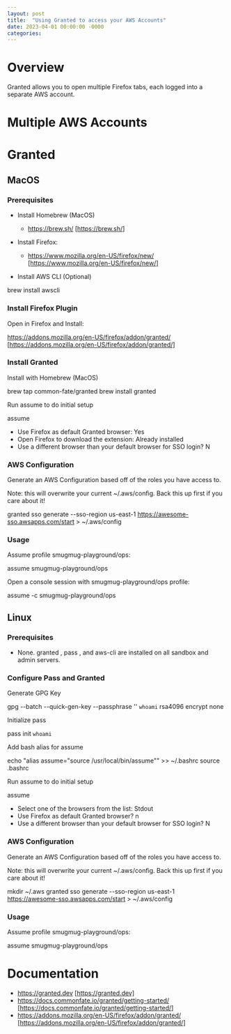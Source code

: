```yaml
---
layout: post
title:  "Using Granted to access your AWS Accounts"
date: 2023-04-01 00:00:00 -0000
categories: 
---
```


# Overview
Granted allows you to open multiple Firefox tabs, each logged into a separate AWS account.


# Multiple AWS Accounts

# Granted

## MacOS

### Prerequisites

 * Install Homebrew (MacOS)
    * https://brew.sh/ [https://brew.sh/]

 * Install Firefox:
    * https://www.mozilla.org/en-US/firefox/new/ [https://www.mozilla.org/en-US/firefox/new/]

 * Install AWS CLI (Optional)

brew install awscli


### Install Firefox Plugin

Open in Firefox and Install:

https://addons.mozilla.org/en-US/firefox/addon/granted/ [https://addons.mozilla.org/en-US/firefox/addon/granted/]




### Install Granted

Install with Homebrew (MacOS)

brew tap common-fate/granted
brew install granted



Run assume to do initial setup

assume

 * Use Firefox as default Granted browser: Yes
 * Open Firefox to download the extension: Already installed
 * Use a different browser than your default browser for SSO login? N




### AWS Configuration

Generate an AWS Configuration based off of the roles you have access to.

Note: this will overwrite your current ~/.aws/config. Back this up first if you care about it!

granted sso generate --sso-region us-east-1 https://awesome-sso.awsapps.com/start > ~/.aws/config




### Usage

Assume profile smugmug-playground/ops:

assume smugmug-playground/ops



Open a console session with smugmug-playground/ops profile:

assume -c smugmug-playground/ops


## Linux


### Prerequisites

 * None.
   granted
   ,
   pass
   , and
   aws-cli
   are installed on all sandbox and admin servers.




### Configure Pass and Granted

Generate GPG Key

gpg --batch --quick-gen-key --passphrase '' `whoami` rsa4096 encrypt none

Initialize
pass

pass init `whoami`

Add
bash
alias for
assume

echo "alias assume=\"source /usr/local/bin/assume\"" >> ~/.bashrc
source .bashrc

Run
assume
to do initial setup

assume

 * Select one of the browsers from the list: Stdout
 * Use Firefox as default Granted browser? n
 * Use a different browser than your default browser for SSO login? N




### AWS Configuration

Generate an AWS Configuration based off of the roles you have access to.

Note: this will overwrite your current ~/.aws/config. Back this up first if you care about it!

mkdir ~/.aws
granted sso generate --sso-region us-east-1 https://awesome-sso.awsapps.com/start > ~/.aws/config



### Usage

Assume profile smugmug-playground/ops:

assume smugmug-playground/ops





# Documentation

 * https://granted.dev [https://granted.dev]
 * https://docs.commonfate.io/granted/getting-started/ [https://docs.commonfate.io/granted/getting-started/]
 * https://addons.mozilla.org/en-US/firefox/addon/granted/ [https://addons.mozilla.org/en-US/firefox/addon/granted/]



